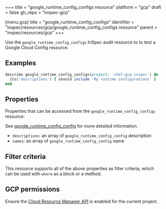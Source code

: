 +++
title = "google_runtime_config_configs resource"
platform = "gcp"
draft = false
gh_repo = "inspec-gcp"

[menu.gcp]
title = "google_runtime_config_configs"
identifier = "inspec/resources/gcp/google_runtime_config_configs resource"
parent = "inspec/resources/gcp"
+++

Use the `google_runtime_config_configs` InSpec audit resource to to test a Google Cloud Config resource.

## Examples

```ruby
describe google_runtime_config_configs(project: 'chef-gcp-inspec') do
  its('descriptions') { should include 'My runtime configurations' }
end
```

## Properties

Properties that can be accessed from the `google_runtime_config_configs` resource:

See [google_runtime_config_config](google_runtime_config_config) for more detailed information.

  * `descriptions`: an array of `google_runtime_config_config` description
  * `names`: an array of `google_runtime_config_config` name

## Filter criteria

This resource supports all of the above properties as filter criteria, which can be used
with `where` as a block or a method.

## GCP permissions

Ensure the [Cloud Resource Manager API](https://console.cloud.google.com/apis/library/cloudresourcemanager.googleapis.com/) is enabled for the current project.

